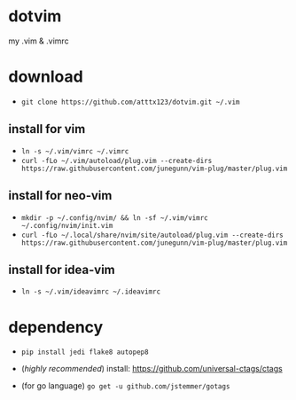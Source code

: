 dotvim
======

my .vim &amp; .vimrc

download
======

* `git clone https://github.com/atttx123/dotvim.git ~/.vim`

install for vim
------
* `ln -s ~/.vim/vimrc ~/.vimrc`
* `curl -fLo ~/.vim/autoload/plug.vim --create-dirs https://raw.githubusercontent.com/junegunn/vim-plug/master/plug.vim`

install for neo-vim
------
* `mkdir -p ~/.config/nvim/ && ln -sf ~/.vim/vimrc ~/.config/nvim/init.vim`
* `curl -fLo ~/.local/share/nvim/site/autoload/plug.vim --create-dirs https://raw.githubusercontent.com/junegunn/vim-plug/master/plug.vim`

install for idea-vim
------
* ```ln -s ~/.vim/ideavimrc ~/.ideavimrc```

dependency
======

* `pip install jedi flake8 autopep8`

* (*highly recommended*) install: https://github.com/universal-ctags/ctags

* (for go language) `go get -u github.com/jstemmer/gotags`
